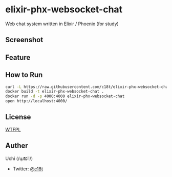 # elixir-phx-websocket-chat
Web chat system written in Elixir / Phoenix (for study)

## Screenshot

## Feature

## How to Run
```sh
curl -L https://raw.githubusercontent.com/c18t/elixir-phx-websocket-chat/master/Dockerfile -O
docker build -t elixir-phx-websocket-chat .
docker run -d -p 4000:4000 elixir-phx-websocket-chat
open http://localhost:4000/
```

## License
[WTFPL](./LICENSE)

## Auther
Uchi (/ɯ̹t͡ɕʲi/)
  - Twitter: [@c18t](https://twitter.com/c18t)
